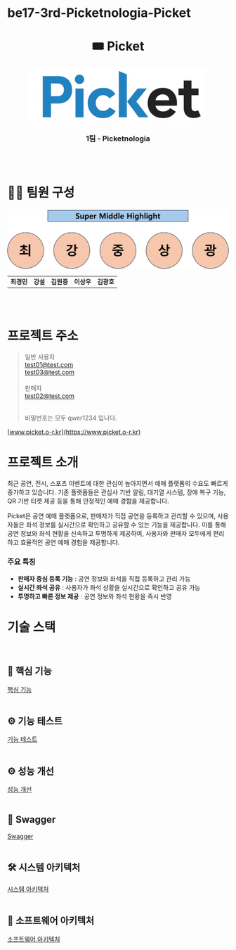 ﻿# be17-3rd-Picketnologia-Picket

 <h1 align="center">🎟️ Picket </h1>

<p align="center">
  <img src="./docs/picket_logo.png" width="400" alt="Picket 로고" />
  
<h3 align="center">1팀 - Picketnologia</h3>

<br /><br />

# 👨‍💻 팀원 구성

<table align="center">
  <tr>
  
  ![팀원 이미지](./docs/super_middle_highlight.png)

  </tr>
  <tr>
    <td align="center">
      <b>최경민</b><br/>
    </td>
    <td align="center">
      <b>강설</b><br/>
    </td>
    <td align="center">
      <b>김원중</b><br/>
    </td>
    <td align="center">
      <b>이상우</b><br/>
    </td>
    <td align="center">
      <b>김광호</b><br/>
    </td>
  </tr>
</table>
<br /><br />

# 프로젝트 주소

> 일반 사용자 <br>
> test01@test.com <br>
> test03@test.com <br>
> <br>
> 판매자 <br>
> test02@test.com
>
> <br>
> 비밀번호는 모두 qwer1234 입니다.

[www.picket.o-r.kr](https://www.picket.o-r.kr)

# 프로젝트 소개

최근 공연, 전시, 스포츠 이벤트에 대한 관심이 높아지면서 예매 플랫폼의 수요도 빠르게 증가하고 있습니다. 기존 플랫폼들은 관심사 기반 알림, 대기열 시스템, 장애 복구 기능, QR 기반 티켓 제공 등을 통해 안정적인 예매 경험을 제공합니다.

Picket은 공연 예매 플랫폼으로, 판매자가 직접 공연을 등록하고 관리할 수 있으며, 사용자들은 좌석 정보를 실시간으로 확인하고 공유할 수 있는 기능을 제공합니다. 이를 통해 공연 정보와 좌석 현황을 신속하고 투명하게 제공하여, 사용자와 판매자 모두에게 편리하고 효율적인 공연 예매 경험을 제공합니다.

### 주요 특징

- **판매자 중심 등록 기능** : 공연 정보와 좌석을 직접 등록하고 관리 가능
- **실시간 좌석 공유** : 사용자가 좌석 상황을 실시간으로 확인하고 공유 가능
- **투명하고 빠른 정보 제공** : 공연 정보와 좌석 현황을 즉시 반영

# 기술 스택

<img src="https://img.shields.io/badge/vue.js-4FC08D?style=flat-square&logo=vuedotjs&logoColor=white" alt=""/>

<img src="https://img.shields.io/badge/springboot-6DB33F?style=flat-square&logo=springboot&logoColor=white" alt=""/>

<img src="https://img.shields.io/badge/mariadb-003545?style=flat-square&logo=mariadb&logoColor=white" alt=""/>

<img src="https://img.shields.io/badge/redis-FF4438?style=flat-square&logo=redis&logoColor=white" alt=""/>

## 🔎 핵심 기능

[핵심 기능]()
<br>
<br>

## ⚙ 기능 테스트

[기능 테스트](https://github.com/beyond-sw-camp/be17-3rd-Picketnologia-Picket/wiki/%EA%B8%B0%EB%8A%A5-%ED%85%8C%EC%8A%A4%ED%8A%B8)
<br>
<br>

## ⚙ 성능 개선

[성능 개선](https://github.com/beyond-sw-camp/be17-3rd-Picketnologia-Picket/wiki/4.-%EC%84%B1%EB%8A%A5%EA%B0%9C%EC%84%A0)
<br>
<br>

## 🔗 Swagger

[Swagger](https://api.picket.o-r.kr/swagger-ui/index.html#/)
<br>
<br>

## 🛠 시스템 아키텍처

[시스템 아키텍처](https://github.com/beyond-sw-camp/be17-3rd-Picketnologia-Picket/wiki/3.-%EC%8B%9C%EC%8A%A4%ED%85%9C-%EC%95%84%ED%82%A4%ED%85%8D%EC%B2%98)
<br>
<br>

## 📡 소프트웨어 아키텍처

[소프트웨어 아키텍처](https://github.com/beyond-sw-camp/be17-3rd-Picketnologia-Picket/wiki/2.-%EC%86%8C%ED%94%84%ED%8A%B8%EC%9B%A8%EC%96%B4-%EC%95%84%ED%82%A4%ED%85%8D%EC%B2%98#%EC%86%8C%ED%94%84%ED%8A%B8%EC%9B%A8%EC%96%B4-%EC%95%84%ED%82%A4%ED%85%8D%EC%B2%98-%EA%B5%AC%EC%84%B1)
<br>
